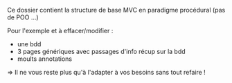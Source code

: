 Ce dossier contient la structure de base MVC en paradigme procédural (pas de POO ...)

Pour l'exemple et à effacer/modifier :
- une bdd
- 3 pages génériques avec passages d'info récup sur la bdd
- moults annotations

=> Il ne vous reste plus qu'à l'adapter à vos besoins sans tout refaire !
